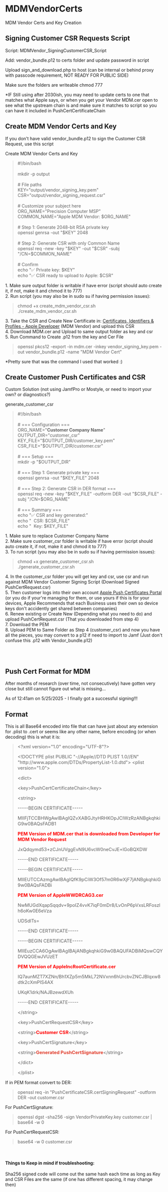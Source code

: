 # MDMVendorCerts
MDM Vendor Certs and Key Creation



<h2 id="bkmrk-signing-customer-csr">Signing Customer CSR Requests Script</h2>
<p id="bkmrk-script%3A-mdmvendor_si">Script: MDMVendor_SigningCustomerCSR_Script</p>
<p id="bkmrk-replace%3A-vendor_bund">Add: vendor_bundle.p12 to certs folder and update password in script</p>
<p id="bkmrk-upload-sign_and_down">Upload sign_and_download.php to host (can be internal or behind proxy with passcode requirement, NOT READY FOR PUBLIC SIDE)</p>
<p id="bkmrk-make-sure-the-folder">Make sure the folders are writeable chmod 777</p>
<p id="bkmrk-%2Aif-still-using-afte">*IF Still using after 2030ish, you may need to update certs to one that matches what Apple says, or when you get your Vendor MDM.cer open to see what the upstream chain is and make sure it matches to script so you can have it included in PushCertCertificateChain</p>
<p id="bkmrk-%C2%A0"></p>
<h2 id="bkmrk-create-mdm-vendor-ce">Create MDM Vendor Certs and Key</h2>
<p id="bkmrk-if-you-don%27t-have-va">If you don't have valid vendor_bundle.p12 to sign the Customer CSR Request, use this script</p>
<p id="bkmrk-create-mdm-vendor-ce-1">Create MDM Vendor Certs and Key</p>
<blockquote id="bkmrk-%23%21%2Fbin%2Fbash-mkdir--p">
<div>
<div>#!/bin/bash</div>
<br>
<div>mkdir -p output</div>
<br>
<div># File paths</div>
<div>KEY="output/vendor_signing_key.pem"</div>
<div>CSR="output/vendor_signing_request.csr"</div>
<br>
<div># Customize your subject here</div>
<div>ORG_NAME="Precision Computer MSP"</div>
<div>COMMON_NAME="Apple MDM Vendor: $ORG_NAME"</div>
<br>
<div># Step 1: Generate 2048-bit RSA private key</div>
<div>openssl genrsa -out "$KEY" 2048</div>
<br>
<div># Step 2: Generate CSR with only Common Name</div>
<div>openssl req -new -key "$KEY" -out "$CSR" -subj "/CN=$COMMON_NAME"</div>
<br>
<div># Confirm</div>
<div>echo "✅ Private key: $KEY"</div>
<div>echo "✅ CSR ready to upload to Apple: $CSR"</div>
</div>
</blockquote>
<div id="bkmrk-make-sure-output-is-">1. Make sure output folder is writable if have error (script should auto create it, if not, make it and chmod it to 777)</div>
<div id="bkmrk-"></div>
<div id="bkmrk-to-run-script-%28you-m">2. Run script (you may also be in sudo su if having permission issues):</div>
<blockquote id="bkmrk-chmod-%2Bx-create_mdm_">
<div>chmod +x create_mdm_vendor_csr.sh<br>./create_mdm_vendor_csr.sh</div>
</blockquote>
<div id="bkmrk-3.-take-the-csr-and-">3. Take the CSR and Create New Certificate in:&nbsp;<a href="https://developer.apple.com/account/resources/certificates/list">Certificates, Identifiers &amp; Profiles - Apple Developer</a> (MDM Vendor) and upload this CSR</div>
<div id="bkmrk-4.-download-mdm.cer-">4. Download MDM.cer and Upload to same output folder as key and csr</div>
<div id="bkmrk-5.-run-command-to-cr">5. Run Command to Create .p12 from the key and Cer File</div>
<blockquote id="bkmrk-openssl-pkcs12--expo">
<div>openssl pkcs12 -export&nbsp;-in mdm.cer&nbsp;-inkey vendor_signing_key.pem&nbsp;-out vendor_bundle.p12&nbsp;-name "MDM Vendor Cert"</div>
</blockquote>
<div id="bkmrk-%2Apretty-sure-that-wa">*Pretty sure that was the command I used that worked :)</div>
<h2 id="bkmrk-create-customer-push">Create Customer Push Certificates and CSR&nbsp;</h2>
<p id="bkmrk-custom-solution-%28not">Custom Solution (not using JamfPro or Mostyle, or need to import your own? or diagnostics?)</p>
<p id="bkmrk-generate_customer_cs">generate_customer_csr</p>
<blockquote id="bkmrk-%23%21%2Fbin%2Fbash-%23-%3D%3D%3D-co">
<div>
<div>#!/bin/bash</div>
<br>
<div># === Configuration ===</div>
<div>ORG_NAME="<strong>Customer Company Name</strong>"</div>
<div>OUTPUT_DIR="customer_csr"</div>
<div>KEY_FILE="$OUTPUT_DIR/customer_key.pem"</div>
<div>CSR_FILE="$OUTPUT_DIR/customer.csr"</div>
<br>
<div># === Setup ===</div>
<div>mkdir -p "$OUTPUT_DIR"</div>
<br>
<div># === Step 1: Generate private key ===</div>
<div>openssl genrsa -out "$KEY_FILE" 2048</div>
<br>
<div># === Step 2: Generate CSR in DER format ===</div>
<div>openssl req -new -key "$KEY_FILE" -outform DER -out "$CSR_FILE" -subj "/CN=$ORG_NAME"</div>
<br>
<div># === Summary ===</div>
<div>echo "✅ CSR and key generated:"</div>
<div>echo " &nbsp;CSR: $CSR_FILE"</div>
<div>echo " &nbsp;Key: $KEY_FILE"</div>
</div>
</blockquote>
<div id="bkmrk-make-sure-to-replace">1. Make sure to replace Customer Company Name</div>
<div id="bkmrk--1"></div>
<div id="bkmrk-make-sure-customer_c">
<div id="bkmrk-make-sure-customer_c-1">2. Make sure customer_csr folder is writable if have error (script should auto create it, if not, make it and chmod it to 777)</div>
<div id="bkmrk--2"></div>
<div id="bkmrk-to-run-script-%28you-m-1">3. To run script (you may also be in sudo su if having permission issues):</div>
</div>
<blockquote id="bkmrk-chmod-%2Bx-generate_cu">
<div>chmod +x generate_customer_csr.sh<br>./generate_customer_csr.sh</div>
</blockquote>
<div id="bkmrk-4.-in-the-customer_c">4. In the customer_csr folder you will get key and csr, use csr and run against MDM Vendor Customer Signing Script (Download Signed PushCertRequest.csr)</div>
<div id="bkmrk-5.-then-customer-log">5. Then customer logs into their own account <a href="https://identity.apple.com/pushcert/">Apple Push Certificates Portal</a> (or you do if your're managing for them, or use yours if this is for your devices, Apple Recommends that each Business uses their own so device keys don't accidently get shared between companies)</div>
<div id="bkmrk-6.-renew-existing-or">6. Renew existing or Create New (Depending what you need to do) and upload PushCertRequest.csr (That you downloaded from step 4)</div>
<div id="bkmrk-7.-download-the-pem">7. Download the PEM</div>
<div id="bkmrk-8.-upload-pem-to-sam">8. Upload PEM to Same Folder as Step 4 (customer_csr) and now you have all the pieces, you may convert to a p12 if need to import to Jamf (Just don't confuse this .p12 with Vendor_bundle.p12)</div>

<br><br>
<h2 id="bkmrk-signing-customer-csr">Push Cert Format for MDM</h2>
<p id="bkmrk-after-months-of-rese">After months of research (over time, not consecutively) have gotten very close but still cannot figure out what is missing...</p>
<p id="bkmrk-%C2%A0">As of 12:41am on 5/25/2025 - I finally got a successful signing!!!</p>
<h2 id="bkmrk-format">Format</h2>
<p id="bkmrk-this-is-all-base64-e">This is all Base64 encoded into file that can have just about any extension for .plist to .cert or seems like any other name, before encoding (or when decoding) this is what it is:</p>
<blockquote id="bkmrk-%3C%3Fxml-version%3D%221.0%22-">
<p class="MsoNormal" style="line-height: normal;"><span style="font-size: 11.0pt;">&lt;?xml version="1.0" encoding="UTF-8"?&gt; </span></p>
<p class="MsoNormal" style="line-height: normal;"><span style="font-size: 11.0pt;">&lt;!DOCTYPE plist PUBLIC "-//Apple//DTD PLIST 1.0//EN" "http://www.apple.com/DTDs/PropertyList-1.0.dtd"&gt; &lt;plist version="1.0"&gt;</span></p>
<p class="MsoNormal" style="line-height: normal;"><span style="font-size: 11.0pt;">&lt;dict&gt; </span></p>
<p class="MsoNormal" style="line-height: normal;"><span style="font-size: 11.0pt;">&lt;key&gt;PushCertCertificateChain&lt;/key&gt; </span></p>
<p class="MsoNormal" style="line-height: normal;"><span style="font-size: 11.0pt;">&lt;string&gt;</span></p>
<p class="MsoNormal" style="line-height: normal;"><span style="font-size: 11.0pt;">-----BEGIN CERTIFICATE-----</span></p>
<p class="MsoNormal" style="line-height: normal;"><span style="font-size: 11.0pt;">MIIFjTCCBHWgAwIBAgIQZvXABGJtyHRHKOpJCIWzRzANBgkqhkiG9w0BAQsFADB1</span></p>
<p class="MsoNormal" style="line-height: normal;"><strong><span style="font-size: 11.0pt; color: red;">PEM </span></strong><strong><span lang="EN-US" style="font-size: 11.0pt; color: red; mso-ansi-language: EN-US;">Version of MDM.cer that is downloaded from Developer for MDM Vendor Request</span></strong></p>
<p class="MsoNormal" style="line-height: normal;"><span style="font-size: 11.0pt;">JxQdqymd53+zCJnUVggEvN9U6vcW0neCvJE+lGoBQXDW</span></p>
<p class="MsoNormal" style="line-height: normal;"><span style="font-size: 11.0pt;">-----END CERTIFICATE----- </span></p>
<p class="MsoNormal" style="line-height: normal;"><span style="font-size: 11.0pt;">-----BEGIN CERTIFICATE----- </span></p>
<p class="MsoNormal" style="line-height: normal;"><span style="font-size: 11.0pt;">MIIEUTCCAzmgAwIBAgIQfK9pCiW3Of57m0R6wXjF7jANBgkqhkiG9w0BAQsFADBi </span></p>
<p class="MsoNormal" style="line-height: normal;"><strong><span style="font-size: 11.0pt; color: red;">PEM Version of AppleWWDRCAG3.cer</span></strong></p>
<p class="MsoNormal" style="line-height: normal;"><span style="font-size: 11.0pt;">NwMUGdXqapSqqdv+9poIZ4vvK7iqF0mDr8/LvOnP6pVxsLRFoszlh6oKw0E6eVza </span></p>
<p class="MsoNormal" style="line-height: normal;"><span style="font-size: 11.0pt;">UDSdlTs= </span></p>
<p class="MsoNormal" style="line-height: normal;"><span style="font-size: 11.0pt;">-----END CERTIFICATE----- </span></p>
<p class="MsoNormal" style="line-height: normal;"><span style="font-size: 11.0pt;">-----BEGIN CERTIFICATE----- </span></p>
<p class="MsoNormal" style="line-height: normal;"><span style="font-size: 11.0pt;">MIIEuzCCA6OgAwIBAgIBAjANBgkqhkiG9w0BAQUFADBiMQswCQYDVQQGEwJVUzET </span></p>
<p class="MsoNormal" style="line-height: normal;"><strong><span style="font-size: 11.0pt; color: red;">PEM Version of AppleIncRootCertificate.cer</span></strong></p>
<p class="MsoNormal" style="line-height: normal;"><span style="font-size: 11.0pt;">IQ7aunMZT7XZNn/Bh1XZp5m5MkL72NVxnn6hUrcbvZNCJBIqxw8dtk2cXmPIS4AX </span></p>
<p class="MsoNormal" style="line-height: normal;"><span style="font-size: 11.0pt;">UKqK1drk/NAJBzewdXUh </span></p>
<p class="MsoNormal" style="line-height: normal;"><span style="font-size: 11.0pt;">-----END CERTIFICATE----- </span></p>
<p class="MsoNormal" style="line-height: normal;"><span style="font-size: 11.0pt;">&lt;/string&gt; </span></p>
<p class="MsoNormal" style="line-height: normal;"><span style="font-size: 11.0pt;">&lt;key&gt;PushCertRequestCSR&lt;/key&gt; </span></p>
<p class="MsoNormal" style="line-height: normal;"><span style="font-size: 11.0pt;">&lt;string&gt;</span><strong><span style="font-size: 11.0pt; color: red;">Customer CSR</span></strong><span style="font-size: 11.0pt;">&lt;/string&gt; </span></p>
<p class="MsoNormal" style="line-height: normal;"><span style="font-size: 11.0pt;">&lt;key&gt;PushCertSignature&lt;/key&gt; </span></p>
<p class="MsoNormal" style="line-height: normal;"><span style="font-size: 11.0pt;">&lt;string&gt;<span style="color: rgb(224, 62, 45);"><strong>Generated PushCertSignature</strong></span>&lt;/string&gt; </span></p>
<p class="MsoNormal" style="line-height: normal;"><span style="font-size: 11.0pt;">&lt;/dict&gt; </span></p>
<p class="MsoNormal" style="line-height: normal;"><span style="font-size: 11.0pt;">&lt;/plist&gt;</span></p>
</blockquote>
<p id="bkmrk-if-in-pem-format-con" class="MsoNormal" style="line-height: normal;">If in PEM format convert to DER:</p>
<blockquote id="bkmrk-openssl-req--in-%22pus">
<p class="MsoNormal" style="line-height: normal;">openssl req -in "PushCertificateCSR.certSigningRequest" -outform DER -out customer.csr</p>
</blockquote>
<p id="bkmrk-for-pushcertsignatur" class="MsoNormal" style="line-height: normal;">For PushCertSignature:</p>
<blockquote id="bkmrk-openssl-dgst--sha256">
<p class="MsoNormal" style="line-height: normal;">openssl dgst -sha256 -sign VendorPrivateKey.key customer.csr | base64 -w 0</p>
</blockquote>
<p id="bkmrk-for-pushcertrequestc" class="MsoNormal" style="line-height: normal;">For PushCertRequestCSR:</p>
<blockquote id="bkmrk-base64--w-0-customer">
<p class="MsoNormal" style="line-height: normal;">base64 -w 0 customer.csr</p>
</blockquote>
<p id="bkmrk-%C2%A0-1" class="MsoNormal" style="line-height: normal;"><br></p>
<h4 id="bkmrk-things-to-keep-in-mi" class="MsoNormal" style="line-height: normal;">Things to Keep in mind if troubleshooting:</h4>
<p id="bkmrk-sha256-signed-code-w">Sha256 signed code will come out the same hash each time as long as Key and CSR Files are the same (if one has different spacing, it may change then)</p>
